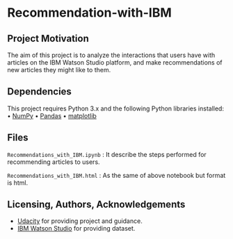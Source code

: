 # Recommendation-with-IBM

## Project Motivation
The aim of this project is to analyze the interactions that users have with articles on the IBM Watson Studio platform, and make recommendations of new articles they might like to them.

## Dependencies
This project requires Python 3.x and the following Python libraries installed:
  • [NumPy](http://www.numpy.org/)
  • [Pandas](http://pandas.pydata.org/)
  • [matplotlib](https://matplotlib.org/)

## Files
 ```Recommendations_with_IBM.ipynb``` : It describe the steps performed for recommending articles to users.
 
 ```Recommendations_with_IBM.html```  : As the same of above notebook but format is html.

## Licensing, Authors, Acknowledgements

  * [Udacity](https://www.udacity.com/) for providing project and guidance.
  * [IBM Watson Studio](https://dataplatform.cloud.ibm.com/) for providing dataset.
